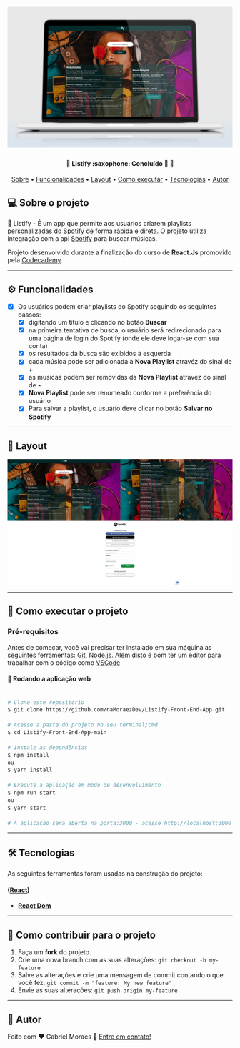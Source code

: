 
<h1 align="center">
    <img alt="NextLevelWeek" title="#NextLevelWeek" src="./.github/banner.png" />
</h1>

<h4 align="center"> 
	🚧  Listify :saxophone: Concluído 🚀 🚧
</h4>

<p align="center">
 <a href="#-sobre-o-projeto">Sobre</a> •
 <a href="#-funcionalidades">Funcionalidades</a> •
 <a href="#-layout">Layout</a> • 
 <a href="#-como-executar-o-projeto">Como executar</a> • 
 <a href="#-tecnologias">Tecnologias</a> • 
 <a href="#-autor">Autor</a>
</p>


## 💻 Sobre o projeto

:saxophone: Listify - É um app que permite aos usuários criarem playlists personalizadas do [Spotify](https://www.spotify.com/br/) de forma rápida e direta. O projeto utiliza integração com a api [Spotify](https://developer.spotify.com/documentation/web-api/) para buscar músicas.


Projeto desenvolvido durante a finalização do curso de **React.Js** promovido pela [Codecademy](https://www.codecademy.com/).

---

## ⚙️ Funcionalidades

- [x] Os usuários podem criar playlists do Spotify seguindo os seguintes passos:
  - [x] digitando um título e clicando no botão **Buscar**
  - [x] na primeira tentativa de busca, o usuário será redirecionado para uma página de login do Spotify (onde ele deve logar-se com sua conta)
  - [x] os resultados da busca são exibidos à esquerda
  - [x] cada música pode ser adicionada à **Nova Playlist** atravéz do sinal de **+**
  - [x] as musicas podem ser removidas da **Nova Playlist** atravéz do sinal de **-**
  - [x] **Nova Playlist** pode ser renomeado conforme a preferência do usuário
  - [x] Para salvar a playlist, o usuário deve clicar no botão **Salvar no Spotify**

---

## 🎨 Layout

<p align="center" style="display: flex; align-items: flex-start; justify-content: center;">
  <img alt="NextLevelWeek" title="#NextLevelWeek" src="./.github/web.png" width="1000px">
</p>

---

## 🚀 Como executar o projeto

### Pré-requisitos

Antes de começar, você vai precisar ter instalado em sua máquina as seguintes ferramentas:
[Git](https://git-scm.com), [Node.js](https://nodejs.org/en/). 
Além disto é bom ter um editor para trabalhar com o código como [VSCode](https://code.visualstudio.com/)

#### 🧭 Rodando a aplicação web

```bash

# Clone este repositório
$ git clone https://github.com/naMoraezDev/Listify-Front-End-App.git

# Acesse a pasta do projeto no seu terminal/cmd
$ cd Listify-Front-End-App-main

# Instale as dependências
$ npm install
ou
$ yarn install

# Execute a aplicação em modo de desenvolvimento
$ npm run start
ou
$ yarn start

# A aplicação será aberta na porta:3000 - acesse http://localhost:3000

```

---

## 🛠 Tecnologias

As seguintes ferramentas foram usadas na construção do projeto:

#### ([React](https://reactjs.org/))

-   **[React Dom](https://github.com/facebook/react/tree/master/packages/react-dom)**

---

## 💪 Como contribuir para o projeto

1. Faça um **fork** do projeto.
2. Crie uma nova branch com as suas alterações: `git checkout -b my-feature`
3. Salve as alterações e crie uma mensagem de commit contando o que você fez: `git commit -m "feature: My new feature"`
4. Envie as suas alterações: `git push origin my-feature`

---

## 🦸 Autor

Feito com ❤️ Gabriel Moraes :wave: [Entre em contato!](https://www.linkedin.com/in/gabriel-moraes-5572b2145/)
